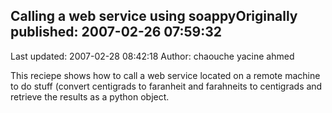 ## Calling a web service using soappyOriginally published: 2007-02-26 07:59:32 
Last updated: 2007-02-28 08:42:18 
Author: chaouche yacine ahmed 
 
This reciepe shows how to call a web service located on a remote machine to do stuff (convert centigrads to faranheit and farahneits to centigrads and retrieve the results as a python object.